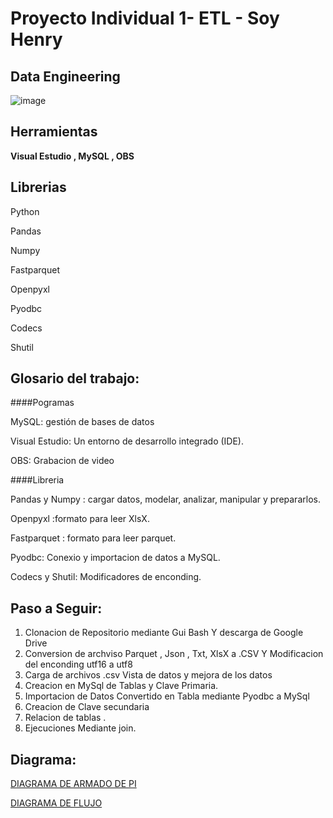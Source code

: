 # Proyecto Individual 1- ETL - Soy Henry   
## Data Engineering
![image](https://user-images.githubusercontent.com/108296379/182138583-9011699a-f009-4454-885e-80dca182b6c8.png)

## Herramientas

**Visual Estudio , MySQL , OBS**

## Librerias

Python

Pandas 

Numpy 

Fastparquet 

Openpyxl 

Pyodbc

Codecs

Shutil


## Glosario del trabajo:

####Pogramas

MySQL:  gestión de bases de datos

Visual Estudio: Un entorno de desarrollo integrado (IDE).

OBS: Grabacion de video

####Libreria

Pandas y Numpy : cargar datos, modelar, analizar, manipular y prepararlos.

Openpyxl :formato para leer XlsX.

Fastparquet : formato para leer parquet.

Pyodbc: Conexio y importacion de datos a MySQL.

Codecs y Shutil: Modificadores de enconding. 

## Paso a Seguir:
1. Clonacion de Repositorio mediante Gui Bash Y descarga de Google Drive
2. Conversion de archviso Parquet , Json , Txt, XlsX a .CSV Y Modificacion del enconding utf16 a utf8
3. Carga de archivos .csv Vista de datos y mejora de los datos
4. Creacion en MySql de Tablas y Clave Primaria.
5. Importacion de Datos Convertido en Tabla mediante Pyodbc a MySql
6. Creacion de Clave secundaria
7. Relacion de tablas .
8. Ejecuciones Mediante join.

## Diagrama:
[DIAGRAMA DE ARMADO DE PI](https://excalidraw.com/#json=u0xTNak7z0N3AQ_-VZfl3,s_h7vmWFuSMrUid "DIAGRAMA DE ARMADO DE PI")


[DIAGRAMA DE FLUJO](https://viewer.diagrams.net/?tags=%7B%7D&highlight=0000ff&edit=_blank&layers=1&nav=1#R5Vpdd6I6FP01Pt4uIIL46Efb6Rqn7dVxzdynWRGC5hoIK%2BBXf%2F1NJKgkeLWOVMe%2BVDgJwey9z8k5p9ZAJ1w%2BMhhPvlEfkZpl%2BMsa6NYsywSuyT%2BEZZVZGm4jM4wZ9uWkrWGA35A0GtI6wz5KChNTSkmK46LRo1GEvLRgg4zRRXFaQEnxrTEcI80w8CDRrT%2Bwn04yq2s1tvYvCI8n%2BZtNp5mNhDCfLHeSTKBPFzsmcF8DHUZpml2Fyw4iArwcl%2By5hz2jmy%2FGUJQe88B0aL42%2B9OJm6L46dn5uz3%2Faf0lV5lDMpMb7qLEg2wMuXUlRnAygwS%2FQQ%2FXOqDWBpEgE%2FE%2FhCZrjL0JnovL9R7TVQ4co7PIR%2BLdZg20FxOcokEMPTG64FLhtkkaEjkcYEI6lFC2fhb4NnL9OrcnKaNTtDPiWiPgOHxE332%2BFcRStNwxSTQeEQ1RysSe5GhdEiOVaeb3iy3PZk7eZIdjR9qglNZ4s%2FIWfX4hCXgHGZZGhoYqivyWUDW%2F8whMEuwVgdyibvA7tMTpTzkirv8R9jtb3nWXO9O6K3mzF9iEzpiHDmsJ%2BQWP0uHfwdcugTe3MURgiudFPyzDXL7hlWL%2BjTfsmk6RXstQaMv2I5%2Fa9RtloY0D5zppKAul3F1Qqi20lsBm26erAmiq6NBIqByzdUBjPNJQfnXnJfM%2F0AstcG1uWNcA7%2BEwxugNFkOfz3Hnnx0ZKUP0L2XwjwyEaiQEzQtTYDbPHQr3wnQl4cpWwpXpuDxQnxSwHNWj9KUqDlm5Vj4PfcB2FMxPJK8ODixUNXV6Rvg4g8znueu%2BxM8IqY8D7K2nqCwTwjN1dDjwwSTO0vcALwXrl4mEjhoJLf0wapaoqFlZSqif%2Fh5DPBmnIg8fwQTlrMjTSMGfFx2xuPRWBHN3YuAwE6PM8XqjjQF60%2FHaHV9mKV8GSXuSFWumXcIWRG7glbHleC4aBWdiy7YLbG3Oox22nBK23MrY0lOHpzCmLH1%2F9TSh4WiWXGnCAGwlty7L2cqQ3yR354fe1qDv9O9bnaeXZ27t3tcsB4YCu2iUxGsUjO%2Btdq81yBK416%2FZ58PX81HxIT5gN4pU1I0SKsoOvgqpcD7b6e%2BoJWKzedrpbyvnj%2FXBtWbe1vo81NWbRcTBqYmbmsDXzeOo41jC1c60WExIKiHXPTe5eX%2FJuHPMxk6PybwzTPC%2FXSZx84oY5ntC7JBUDnae8izpSjTlqJqyFSkcXcmpwf1ITZ1NMUeU4XmGGRC0lNJpv09FZzw3r0QAtlHkzT6196gmWtpCVfce9UL%2B4aX%2FbdhrceP6T%2BfleTDsfW9puvidtlcQBJZXKgHfGTn2uTqPCkv1kvKhsrbXsPswbf96HgTDX7PQWfb79lOj5L8xZzl9Fa8oge1ip6%2FapD81UmoLVRcpS5mzNOYivRnCdZkW2SrqO6Kiti44gzRBgseRoJzTJs7L9rr%2F70HSkgMh9n2yr81SpgnNTY5SxZ6GsVXSJikr%2F0BVjqN3SRJ8u%2FCrNV9Zv%2F5D4dfbHjcNv6p%2B88Lq11sfNw2%2FsSe7vhT8ervjluFXW%2BQXh19vWdwy%2FECN%2FSWt1w%2BFX28q3DL86q9KLn706hX6LcMPlM5KvVGZ%2Bvnt9rd5WZmw%2FYUjuP8P "DIAGRAMA DE FLUJO")
